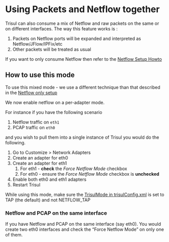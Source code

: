 # Using Packets and Netflow together

Trisul can also consume a mix of Netflow and raw packets on the same or
on different interfaces. The way this feature works is :

1.  Packets on Netflow ports will be expanded and interpreted as
    Netflow/JFlow/IPFix/etc
2.  Other packets will be treated as usual

If you want to only consume Netflow then refer to the [Netflow Setup
Howto](/docs/ug/netflow/netflow_setup.html)

## How to use this mode

To use this mixed mode - we use a different technique than that
described in the [Netflow only
setup](/docs/ug/netflow/netflow_setup.html)

We now enable netflow on a per-adapter mode.

For instance if you have the following scenario

1.  Netflow traffic on `eth1`
2.  PCAP traffic on `eth0`

and you wish to pull them into a single instance of Trisul you would do
the following.

1.  Go to Customize \> Network Adapters
2.  Create an adapter for eth0
3.  Create an adapter for eth1
    1.  For eth1 - **check** the *Force Netflow Mode* checkbox
    2.  For eth0 - ensure the *Force Netflow Mode* checkbox is
        **unchecked**
4.  Enable both eth0 and eth1 adapters
5.  Restart Trisul

<div class="info lightbulb-o autohint">

While using this mode, make sure the [TrisulMode in
trisulConfig.xml](/docs/ref/trisulconfig.html#app) is set to TAP (the
default) and not NETFLOW_TAP

</div>

### Netflow and PCAP on the same interface

If you have Netflow and PCAP on the same interface (say eth0). You would
create two eth0 interfaces and check the “Force Netflow Mode” on only
one of them.
